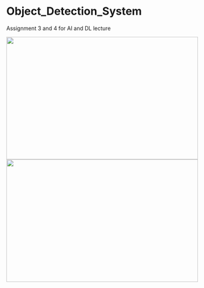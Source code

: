 # Object_Detection_System
Assignment 3 and 4 for AI and DL lecture

<p><img align="left" src="https://github.com/Marius-Graml/Object_Detection_System/blob/main/gifs/drone_bee_detection.gif" width="500" height="320" /></p>

<p><img align="left" src="https://github.com/Marius-Graml/Object_Detection_System/blob/main/gifs/worker_bee_detection.gif" width="500" height="320" /></p>
